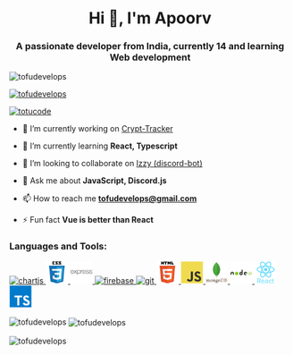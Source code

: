 <h1 align="center">Hi 👋, I'm Apoorv </h1>
<h3 align="center">A passionate developer from India, currently 14 and learning Web development</h3>

<p align="left"> <img src="https://komarev.com/ghpvc/?username=apoorvcodes&label=Profile%20views&color=0e75b6&style=flat" alt="tofudevelops" /> </p>

<p align="left"> <a href="https://github.com/ryo-ma/github-profile-trophy"><img src="https://github-profile-trophy.vercel.app/?username=apoorvcodes" alt="tofudevelops" /></a> </p>

<p align="left"> <a href="https://twitter.com/totucode" target="blank"><img src="https://img.shields.io/twitter/follow/totucode?logo=twitter&style=for-the-badge" alt="totucode" /></a> </p>

- 🔭 I’m currently working on [Crypt-Tracker](https://github.com/tofudevelops/crypt-tracker)

- 🌱 I’m currently learning **React, Typescript**

- 👯 I’m looking to collaborate on [Izzy (discord-bot)](https://github.com/tofudevelops/Izzy)

- 💬 Ask me about **JavaScript, Discord.js**

- 📫 How to reach me **tofudevelops@gmail.com**

- ⚡ Fun fact **Vue is better than React**



<h3 align="left">Languages and Tools:</h3>
<p align="left"> <a href="https://www.chartjs.org" target="_blank"> <img src="https://www.chartjs.org/media/logo-title.svg" alt="chartjs" width="40" height="40"/> </a> <a href="https://www.w3schools.com/css/" target="_blank"> <img src="https://raw.githubusercontent.com/devicons/devicon/master/icons/css3/css3-original-wordmark.svg" alt="css3" width="40" height="40"/> </a> <a href="https://expressjs.com" target="_blank"> <img src="https://raw.githubusercontent.com/devicons/devicon/master/icons/express/express-original-wordmark.svg" alt="express" width="40" height="40"/> </a> <a href="https://firebase.google.com/" target="_blank"> <img src="https://www.vectorlogo.zone/logos/firebase/firebase-icon.svg" alt="firebase" width="40" height="40"/> </a> <a href="https://git-scm.com/" target="_blank"> <img src="https://www.vectorlogo.zone/logos/git-scm/git-scm-icon.svg" alt="git" width="40" height="40"/> </a> <a href="https://www.w3.org/html/" target="_blank"> <img src="https://raw.githubusercontent.com/devicons/devicon/master/icons/html5/html5-original-wordmark.svg" alt="html5" width="40" height="40"/> </a> <a href="https://developer.mozilla.org/en-US/docs/Web/JavaScript" target="_blank"> <img src="https://raw.githubusercontent.com/devicons/devicon/master/icons/javascript/javascript-original.svg" alt="javascript" width="40" height="40"/> </a> <a href="https://www.mongodb.com/" target="_blank"> <img src="https://raw.githubusercontent.com/devicons/devicon/master/icons/mongodb/mongodb-original-wordmark.svg" alt="mongodb" width="40" height="40"/> </a> <a href="https://nodejs.org" target="_blank"> <img src="https://raw.githubusercontent.com/devicons/devicon/master/icons/nodejs/nodejs-original-wordmark.svg" alt="nodejs" width="40" height="40"/> </a> <a href="https://reactjs.org/" target="_blank"> <img src="https://raw.githubusercontent.com/devicons/devicon/master/icons/react/react-original-wordmark.svg" alt="react" width="40" height="40"/> </a> <a href="https://www.typescriptlang.org/" target="_blank"> <img src="https://raw.githubusercontent.com/devicons/devicon/master/icons/typescript/typescript-original.svg" alt="typescript" width="40" height="40"/> </a> </p>

<p><img align="left" src="https://github-readme-stats.vercel.app/api/top-langs?username=tofudevelops&show_icons=true&locale=en&layout=compact" alt="tofudevelops" /></p>

<p>&nbsp;<img align="center" src="https://github-readme-stats.vercel.app/api?username=apoorvcodes&show_icons=true&locale=en" alt="tofudevelops" /></p>

<p><img align="center" src="https://github-readme-streak-stats.herokuapp.com/?user=apoorvcodes&" alt="tofudevelops" /></p>
